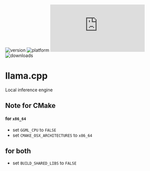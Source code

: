 ![version](https://img.shields.io/badge/version-20%2B-E23089)
![platform](https://img.shields.io/static/v1?label=platform&message=mac-intel%20|%20mac-arm%20|%20win-64&color=blue)
[![license](https://img.shields.io/github/license/miyako/llama.cpp)](LICENSE)
![downloads](https://img.shields.io/github/downloads/miyako/llama.cpp/total)

# llama.cpp
Local inference engine

## Note for CMake

#### for `x86_64`

* set `GGML_CPU` to `FALSE`
* set `CMAKE_OSX_ARCHITECTURES`  to `x86_64`

## for both

* set `BUILD_SHARED_LIBS` to `FALSE`
